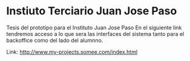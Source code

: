 # Instiuto Terciario Juan Jose Paso
Tesis del prototipo para el Instituto Juan Jose Paso
En el siguiente link tendremos acceso a lo que sera las interfaces del sistema tanto para el backoffice como del lado del alumnno.

Link: http://www.my-projects.somee.com/index.html
